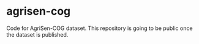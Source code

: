 # agrisen-cog

Code for AgriSen-COG dataset. This repository is going to be public once the dataset is published.
